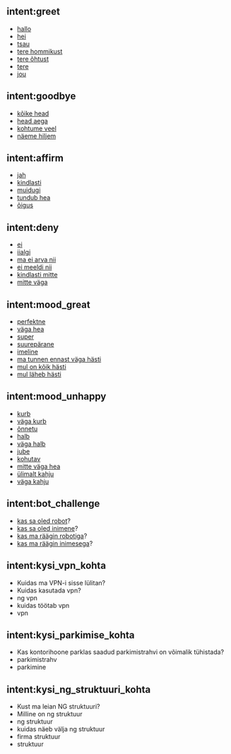 ## intent:greet
- [hallo](undefined)
- [hei](undefined)
- [tsau](undefined)
- [tere hommikust](undefined)
- [tere õhtust](undefined)
- [tere](undefined)
- [jou](undefined)

## intent:goodbye
- [kõike head](undefined)
- [head aega](undefined)
- [kohtume veel](undefined)
- [näeme hiljem](undefined)

## intent:affirm
- [jah](undefined)
- [kindlasti](undefined)
- [muidugi](undefined)
- [tundub hea](undefined)
- [õigus](undefined)

## intent:deny
- [ei](undefined)
- [iialgi](undefined)
- [ma ei arva nii](undefined)
- [ei meeldi nii](undefined)
- [kindlasti mitte](undefined)
- [mitte väga](undefined)

## intent:mood_great
- [perfektne](undefined)
- [väga hea](undefined)
- [super](undefined)
- [suurepärane](undefined)
- [imeline](undefined)
- [ma tunnen ennast väga hästi](undefined)
- [mul on kõik hästi](undefined)
- [mul läheb hästi](undefined)

## intent:mood_unhappy
- [kurb](undefined)
- [väga kurb](undefined)
- [õnnetu](undefined)
- [halb](undefined)
- [väga halb](undefined)
- [jube](undefined)
- [kohutav](undefined)
- [mitte väga hea](undefined)
- [ülimalt kahju](undefined)
- [väga kahju](undefined)

## intent:bot_challenge
- [kas sa oled robot](undefined)?
- [kas sa oled inimene](undefined)?
- [kas ma räägin robotiga](undefined)?
- [kas ma räägin inimesega](undefined)?

## intent:kysi_vpn_kohta
- Kuidas ma VPN-i sisse lülitan?
- Kuidas kasutada vpn?
- ng vpn
- kuidas töötab vpn
- vpn

## intent:kysi_parkimise_kohta
- Kas kontorihoone parklas saadud parkimistrahvi on võimalik tühistada?
- parkimistrahv
- parkimine

## intent:kysi_ng_struktuuri_kohta
- Kust ma leian NG struktuuri?
- Milline on ng struktuur
- ng struktuur
- kuidas näeb välja ng struktuur
- firma struktuur
- struktuur
